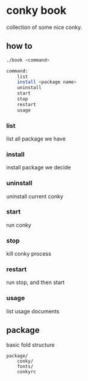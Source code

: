 # conky book

collection of some nice conky.

## how to

```bash
./book <command>

command:
    list
    install <package name>
    uninstall
    start
    stop
    restart
    usage
```

### list

list all package we have

### install <package name>

install package we decide

### uninstall

uninstall current conky

### start

run conky

### stop

kill conky process

### restart

run stop, and then start

### usage

list usage documents


## package

basic fold structure

```
package/
    conky/
    fonts/
    conkyrc
```
